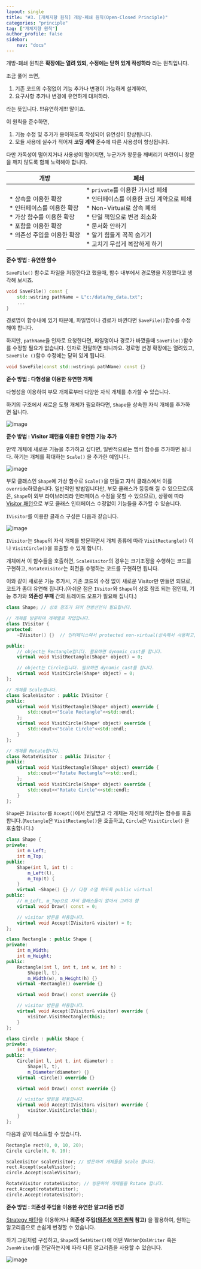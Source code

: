 ```yaml
---
layout: single
title: "#3. [개체지향 원칙] 개방-폐쇄 원칙(Open-Closed Principle)"
categories: "principle"
tag: ["개체지향 원칙"]
author_profile: false
sidebar: 
    nav: "docs"
---
```


개방-폐쇄 원칙은 **확장에는 열려 있되, 수정에는 닫혀 있게 작성하라** 라는 원칙입니다. 

조금 풀어 쓰면,

1. 기존 코드의 수정없이 기능 추가나 변경이 가능하게 설계하여,
2. 요구사항 추가나 변경에 유연하게 대처하라.

라는 뜻입니다. !!!유연하게!!! 말이죠.

이 원칙을 준수하면,

1. 기능 수정 및 추가가 용이하도록 작성되어 유연성이 향상됩니다.
2. 모듈 사용에 실수가 적어져 **코딩 계약** 준수에 따른 사용성이 향상됩니다.

다만 가독성이 떨어지거나 사용성이 떨어지면, 누군가가 창문을 깨버리기 마련이니 창문을 깨지 않도록 함께 노력해야 합니다.

|개방|폐쇄|
|--|--|
|* 상속을 이용한 확장<br/>* 인터페이스를 이용한 확장<br/>* 가상 함수를 이용한 확장<br/>* 포함을 이용한 확장<br/>* 의존성 주입을 이용한 확장|* `private`를 이용한 가시성 폐쇄<br/>* 인터페이스를 이용한 코딩 계약으로 폐쇄<br/>* Non-Virtual로 상속 폐쇄<br/>* 단일 책임으로 변경 최소화<br/>* 문서화 안하기<br/>* 알기 힘들게 꼭꼭 숨기기<br/>* 고치기 무섭게 복잡하게 하기|

**준수 방법 : 유연한 함수**

`SaveFile()` 함수로 파일을 저장한다고 했을때, 함수 내부에서 경로명을 지정했다고 생각해 보시죠.

```cpp
void SaveFile() const {
    std::wstring pathName = L"c:/data/my_data.txt";
    ...
}
```

경로명이 함수내에 있기 때문에, 파일명이나 경로가 바뀐다면 `SaveFile()`함수를 수정해야 합니다.

하지만, `pathName`을 인자로 요청한다면, 파일명이나 경로가 바꼈을때 `SaveFile()`함수를 수정할 필요가 없습니다. 인자로 전달하면 되니까요.
경로명 변경 확장에는 열려있고, `SaveFile ()`함수 수정에는 닫혀 있게 됩니다.

```cpp
void SaveFile(const std::wstring& pathName) const {}
```

**준수 방법 : 다형성을 이용한 유연한 개체**

다형성을 이용하여 부모 개체로부터 다양한 자식 개체를 추가할 수 있습니다.

하기의 구조에서 새로운 도형 개체가 필요하다면, `Shape`을 상속한 자식 개체를 추가하면 됩니다.

![image](https://github.com/tango1202/tango1202.github.io/assets/133472501/55d845d9-bcfb-4e92-9683-8a7b108d5cb5)

**준수 방법 : Visitor 패턴을 이용한 유연한 기능 추가**

만약 개체에 새로운 기능을 추가하고 싶다면, 일반적으로는 멤버 함수를 추가하면 됩니다. 하기는 개체를 확대하는 `Scale()` 을 추가한 예입니다.

![image](https://github.com/tango1202/tango1202.github.io/assets/133472501/ff2a24ff-2c54-4c5e-93fe-172eeb3a6947)

부모 클래스인 `Shape`에 가상 함수로 `Scale()`을 만들고 자식 클래스에서 이를 `override`하였습니다. 일반적인 방법입니다만, 부모 클래스가 뚱뚱해 질 수 있으므로(혹은, `Shape`이 외부 라이브러리라 인터페이스 수정을 못할 수 있으므로), 상황에 따라 [Visitor 패턴](https://tango1202.github.io/pattern/pattern-visitor/)으로 부모 클래스 인터페이스 수정없이 기능들을 추가할 수 있습니다.

`IVisitor`를 이용한 클래스 구성은 다음과 같습니다.

![image](https://github.com/tango1202/tango1202.github.io/assets/133472501/6cc08759-629b-4be7-a617-02f373ad2b43)

`IVisitor`는 `Shape`의 자식 개체를 방문하면서 개체 종류에 따라 `VisitRectangle()` 이나 `VisitCircle()`을 호출할 수 있게 합니다.

개체에서 이 함수들을 호출하면, `ScaleVisitor`의 경우는 크기조정을 수행하는 코드를 구현하고, `RotateVisitor`는 회전을 수행하는 코드를 구현하면 됩니다. 

이와 같이 새로운 기능 추가시, 기존 코드의 수정 없이 새로운 Visitor만 만들면 되므로, 코드가 좀더 유연해 집니다.(아쉬운 점은 `IVsitor`와 `Shape`이 상호 참조 되는 점인데, 기능 추가와 **의존성 부패** 간의 트레이드 오프가 필요해 집니다.)

```cpp
class Shape; // 상호 참조가 되어 전방선언이 필요합니다.

// 개체를 방문하여 개체별로 작업합니다.
class IVisitor {
protected:
    ~IVisitor() {}  // 인터페이스여서 protected non-virtual(상속해서 사용하고, 다형 소멸 안함) 입니다.

public:
    // object는 Rectangle입니다. 필요하면 dynamic_cast를 합니다.
    virtual void VisitRectangle(Shape* object) = 0;

    // object는 Circle입니다. 필요하면 dynamic_cast를 합니다.
    virtual void VisitCircle(Shape* object) = 0;
};

// 개체를 Scale합니다.
class ScaleVisitor : public IVisitor {
public:
    virtual void VisitRectangle(Shape* object) override {
        std::cout<<"Scale Rectangle"<<std::endl; 
    };
    virtual void VisitCircle(Shape* object) override {
        std::cout<<"Scale Circle"<<std::endl; 
    }
};

// 개체를 Rotate합니다.
class RotateVisitor : public IVisitor {
public:
    virtual void VisitRectangle(Shape* object) override {
        std::cout<<"Rotate Rectangle"<<std::endl; 
    };
    virtual void VisitCircle(Shape* object) override {
        std::cout<<"Rotate Circle"<<std::endl; 
    }
};
```

`Shape`은 `IVisitor`를 `Accept()`에서 전달받고 각 개체는 자신에 해당하는 함수를 호출합니다.(`Rectangle`은 `VisitRectangle()`을 호출하고, `Circle`은 `VisitCircle()` 을 호출합니다.)

```cpp
class Shape {
private:
    int m_Left;
    int m_Top;
public:
    Shape(int l, int t) :
        m_Left(l),
        m_Top(t) {
    }
    virtual ~Shape() {} // 다형 소멸 하도록 public virtual
public:
    // m_Left, m_Top으로 자식 클래스들이 알아서 그려야 함
    virtual void Draw() const = 0; 

    // visitor 방문을 허용합니다.
    virtual void Accept(IVisitor& visitor) = 0;
};

class Rectangle : public Shape {
private:
    int m_Width;
    int m_Height;
public:    
    Rectangle(int l, int t, int w, int h) : 
        Shape(l, t), 
        m_Width(w), m_Height(h) {}
    virtual ~Rectangle() override {}   

    virtual void Draw() const override {}

    // visitor 방문을 허용합니다.
    virtual void Accept(IVisitor& visitor) override {
        visitor.VisitRectangle(this);   
    }
};

class Circle : public Shape {
private:
    int m_Diameter;
public:    
    Circle(int l, int t, int diameter) : 
        Shape(l, t), 
        m_Diameter(diameter) {}
    virtual ~Circle() override {}   

    virtual void Draw() const override {}

    // visitor 방문을 허용합니다.
    virtual void Accept(IVisitor& visitor) override {
        visitor.VisitCircle(this);
    }
};    
```

다음과 같이 테스트할 수 있습니다.

```cpp
Rectangle rect(0, 0, 10, 20);
Circle circle(0, 0, 10);

ScaleVisitor scaleVisitor; // 방문하여 개체들을 Scale 합니다.
rect.Accept(scaleVisitor);
circle.Accept(scaleVisitor);

RotateVisitor rotateVisitor; // 방문하여 개체들을 Rotate 합니다.
rect.Accept(rotateVisitor);
circle.Accept(rotateVisitor);
```

**준수 방법 : 의존성 주입을 이용한 유연한 알고리즘 변경**

[Strategy 패턴](https://tango1202.github.io/pattern/pattern-strategy/)을 이용하거나 **의존성 주입([의존성 역전 원칙](https://tango1202.github.io/principle/principle-dependency-inversion/) 참고)** 을 활용하여, 원하는 알고리즘으로 손쉽게 변경할 수 있습니다.

하기 그림처럼 구성하고, `Shape`의 `SetWiter()`에 어떤 Writer(`XmlWriter` 혹은 `JsonWriter`)를 전달하는지에 따라 다른 알고리즘을 사용할 수 있습니다.

![image](https://github.com/tango1202/tango1202.github.io/assets/133472501/fe211413-2247-44bf-99bf-603eb6cb7308)



